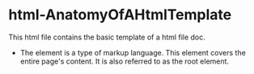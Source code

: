 # html-AnatomyOfAHtmlTemplate

This html file contains the basic template of a html file doc.

- The <html> element is a type of markup language. This element covers the entire page's content. It is also referred to as the root element.
